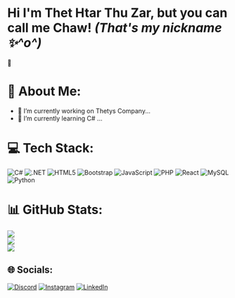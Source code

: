 # Hi I'm **Thet Htar Thu Zar**, but you can call me **Chaw**!  *(That's my nickname ✨^o^)*  
 👋  


# 🚀 About Me:

- 🔭 I’m currently working on Thetys Company...
- 🌱 I’m currently learning C# ...


# 💻 Tech Stack:
![C#](https://img.shields.io/badge/c%23-%23239120.svg?style=for-the-badge&logo=csharp&logoColor=white)
![.NET](https://img.shields.io/badge/.NET-512BD4?style=for-the-badge&logo=dotnet&logoColor=white)
![HTML5](https://img.shields.io/badge/html5-%23E34F26.svg?style=for-the-badge&logo=html5&logoColor=white) 
![Bootstrap](https://img.shields.io/badge/Bootstrap-%23563D7C.svg?style=for-the-badge&logo=bootstrap&logoColor=white)
![JavaScript](https://img.shields.io/badge/javascript-%23323330.svg?style=for-the-badge&logo=javascript&logoColor=%23F7DF1E) ![PHP](https://img.shields.io/badge/php-%23777BB4.svg?style=for-the-badge&logo=php&logoColor=white) ![React](https://img.shields.io/badge/react-%2320232a.svg?style=for-the-badge&logo=react&logoColor=%2361DAFB) ![MySQL](https://img.shields.io/badge/mysql-4479A1.svg?style=for-the-badge&logo=mysql&logoColor=white)
![Python](https://img.shields.io/badge/-Python-3776AB?style=for-the-badge&logo=python&logoColor=white)


# 📊 GitHub Stats:

![](https://github-readme-stats.vercel.app/api?username=Thet-Htar-Thu-Zar&theme=bear&hide_border=false&include_all_commits=false&count_private=false)<br/>
![](https://github-readme-streak-stats.herokuapp.com/?user=Thet-Htar-Thu-Zar&theme=bear&hide_border=false)<br/>
![](https://github-readme-stats.vercel.app/api/top-langs/?username=Thet-Htar-Thu-Zar&theme=bear&hide_border=false&include_all_commits=false&count_private=false&layout=compact)

## 🌐 Socials:

[![Discord](https://img.shields.io/badge/Discord-%237289DA.svg?logo=discord&logoColor=white)](https://discord.gg/thethtarthuzar_812)
[![Instagram](https://img.shields.io/badge/Instagram-%23E4405F.svg?logo=Instagram&logoColor=white)](https://instagram.com/https://www.instagram.com/chaw_1712/profilecard/?igsh=MWdvZXg3Mm1iYnF1cg==) [![LinkedIn](https://img.shields.io/badge/LinkedIn-%230077B5.svg?logo=linkedin&logoColor=white)](https://www.linkedin.com/in/thet-htar-thu-zar-427a3b288/)
<!--
**Thet-Htar-Thu-Zar/Thet-Htar-Thu-Zar** is a ✨ _special_ ✨ repository because its `README.md` (this file) appears on your GitHub profile.

Here are some ideas to get you started:

- 🔭 I’m currently working on ...
- 🌱 I’m currently learning ...
- 👯 I’m looking to collaborate on ...
- 🤔 I’m looking for help with ...
- 💬 Ask me about ...
- 📫 How to reach me: ...
- 😄 Pronouns: ...
- ⚡ Fun fact: ...
-->
